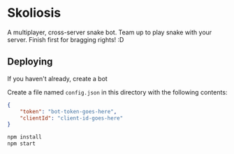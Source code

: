 # Skoliosis

A multiplayer, cross-server snake bot. Team up to play snake with your server. Finish first for bragging rights! :D

## Deploying

If you haven't already, create a bot

Create a file named `config.json` in this directory with the following contents:

```json
{
	"token": "bot-token-goes-here",
    "clientId": "client-id-goes-here"
}
```

```bash
npm install
npm start
```
